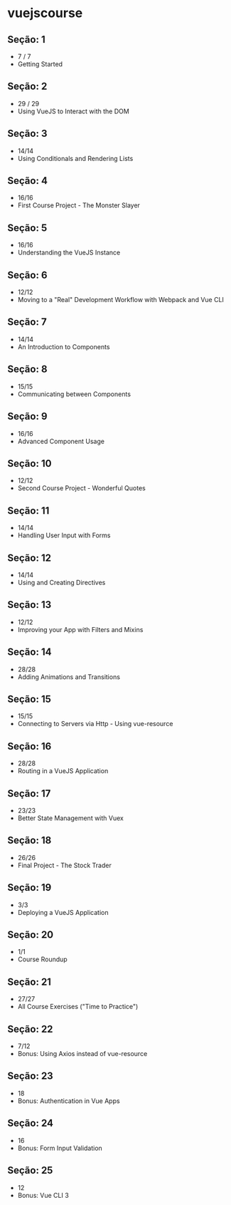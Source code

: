 # vuejscourse


## Seção: 1
- 7 / 7
- Getting Started

## Seção: 2
- 29 / 29
- Using VueJS to Interact with the DOM

## Seção: 3
- 14/14
- Using Conditionals and Rendering Lists

## Seção: 4
- 16/16
- First Course Project - The Monster Slayer

## Seção: 5
- 16/16
- Understanding the VueJS Instance

## Seção: 6
- 12/12
- Moving to a "Real" Development Workflow with Webpack and Vue CLI

## Seção: 7
- 14/14
- An Introduction to Components

## Seção: 8
- 15/15
- Communicating between Components

## Seção: 9
- 16/16
- Advanced Component Usage

## Seção: 10
- 12/12
- Second Course Project - Wonderful Quotes

## Seção: 11
- 14/14
- Handling User Input with Forms

## Seção: 12
- 14/14
- Using and Creating Directives

## Seção: 13
- 12/12
- Improving your App with Filters and Mixins

## Seção: 14
- 28/28
- Adding Animations and Transitions

## Seção: 15
- 15/15
- Connecting to Servers via Http - Using vue-resource

## Seção: 16
- 28/28
- Routing in a VueJS Application

## Seção: 17
- 23/23
- Better State Management with Vuex

## Seção: 18
- 26/26
- Final Project - The Stock Trader

## Seção: 19
- 3/3
- Deploying a VueJS Application

## Seção: 20
- 1/1
- Course Roundup

## Seção: 21
- 27/27
- All Course Exercises ("Time to Practice")

## Seção: 22
- 7/12
- Bonus: Using Axios instead of vue-resource

## Seção: 23
- 18
- Bonus: Authentication in Vue Apps

## Seção: 24
- 16
- Bonus: Form Input Validation

## Seção: 25
- 12
- Bonus: Vue CLI 3
